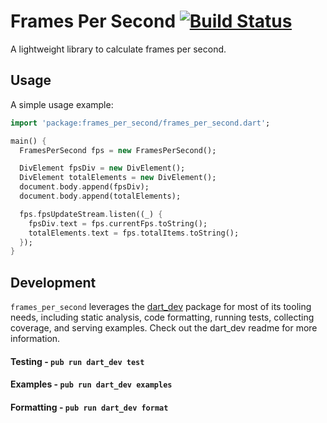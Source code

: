 # Frames Per Second [![Build Status](https://travis-ci.org/bradybeck/frames_per_second.svg?branch=master)](https://travis-ci.org/bradybeck/frames_per_second)

A lightweight library to calculate frames per second.

## Usage

A simple usage example:

```dart
import 'package:frames_per_second/frames_per_second.dart';

main() {
  FramesPerSecond fps = new FramesPerSecond();

  DivElement fpsDiv = new DivElement();
  DivElement totalElements = new DivElement();
  document.body.append(fpsDiv);
  document.body.append(totalElements);

  fps.fpsUpdateStream.listen((_) {
    fpsDiv.text = fps.currentFps.toString();
    totalElements.text = fps.totalItems.toString();
  });
}
```

## Development

`frames_per_second` leverages the [dart_dev](https://github.com/Workiva/dart_dev) package for most of its
tooling needs, including static analysis, code formatting, running tests, collecting coverage,
and serving examples. Check out the dart_dev readme for more information.

#### Testing - `pub run dart_dev test`

#### Examples - `pub run dart_dev examples`

#### Formatting - `pub run dart_dev format`
